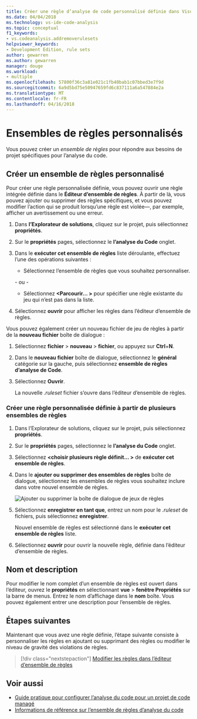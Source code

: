```yaml
---
title: Créer une règle d’analyse de code personnalisé définie dans Visual Studio | Documents Microsoft
ms.date: 04/04/2018
ms.technology: vs-ide-code-analysis
ms.topic: conceptual
f1_keywords:
- vs.codeanalysis.addremoverulesets
helpviewer_keywords:
- Development Edition, rule sets
author: gewarren
ms.author: gewarren
manager: douge
ms.workload:
- multiple
ms.openlocfilehash: 57800f36c3a81e021c1fb40bab1c07bbed3e7f9d
ms.sourcegitcommit: 6a9d5bd75e50947659fd6c837111a6a547884e2a
ms.translationtype: MT
ms.contentlocale: fr-FR
ms.lasthandoff: 04/16/2018
---
```

# <a name="custom-rule-sets"></a>Ensembles de règles personnalisés

Vous pouvez créer un *ensemble de règles* pour répondre aux besoins de projet spécifiques pour l’analyse du code.

## <a name="create-a-custom-rule-set"></a>Créer un ensemble de règles personnalisé

Pour créer une règle personnalisée définie, vous pouvez ouvrir une règle intégrée définie dans le **Éditeur d’ensemble de règles**. À partir de là, vous pouvez ajouter ou supprimer des règles spécifiques, et vous pouvez modifier l’action qui se produit lorsqu’une règle est violée&mdash;, par exemple, afficher un avertissement ou une erreur.

1. Dans **l’Explorateur de solutions**, cliquez sur le projet, puis sélectionnez **propriétés**.

2. Sur le **propriétés** pages, sélectionnez le **l’analyse du Code** onglet.

3. Dans le **exécuter cet ensemble de règles** liste déroulante, effectuez l’une des opérations suivantes :

    - Sélectionnez l’ensemble de règles que vous souhaitez personnaliser.

     \- ou -

    - Sélectionnez  **\<Parcourir... >** pour spécifier une règle existante du jeu qui n’est pas dans la liste.

4. Sélectionnez **ouvrir** pour afficher les règles dans l’éditeur d’ensemble de règles.

Vous pouvez également créer un nouveau fichier de jeu de règles à partir de la **nouveau fichier** boîte de dialogue :

1. Sélectionnez **fichier** > **nouveau** > **fichier**, ou appuyez sur **Ctrl**+**N**.

2. Dans le **nouveau fichier** boîte de dialogue, sélectionnez le **général** catégorie sur la gauche, puis sélectionnez **ensemble de règles d’analyse de Code**.

3. Sélectionnez **Ouvrir**.

   La nouvelle *.ruleset* fichier s’ouvre dans l’éditeur d’ensemble de règles.

### <a name="create-a-custom-rule-set-from-multiple-rule-sets"></a>Créer une règle personnalisée définie à partir de plusieurs ensembles de règles

1. Dans l’Explorateur de solutions, cliquez sur le projet, puis sélectionnez **propriétés**.

2. Sur le **propriétés** pages, sélectionnez le **l’analyse du Code** onglet.

3. Sélectionnez  **\<choisir plusieurs règle définit... >** de **exécuter cet ensemble de règles**.

4. Dans le **ajouter ou supprimer des ensembles de règles** boîte de dialogue, sélectionnez les ensembles de règles vous souhaitez inclure dans votre nouvel ensemble de règles.

   ![Ajouter ou supprimer la boîte de dialogue de jeux de règles](media/add-remove-rule-sets.png)

5. Sélectionnez **enregistrer en tant que**, entrez un nom pour le *.ruleset* de fichiers, puis sélectionnez **enregistrer**.

   Nouvel ensemble de règles est sélectionné dans le **exécuter cet ensemble de règles** liste.

6. Sélectionnez **ouvrir** pour ouvrir la nouvelle règle, définie dans l’éditeur d’ensemble de règles.

## <a name="name-and-description"></a>Nom et description

Pour modifier le nom complet d’un ensemble de règles est ouvert dans l’éditeur, ouvrez le **propriétés** en sélectionnant **vue** > **fenêtre Propriétés** sur la barre de menus. Entrez le nom d’affichage dans le **nom** boîte. Vous pouvez également entrer une description pour l’ensemble de règles.

## <a name="next-steps"></a>Étapes suivantes

Maintenant que vous avez une règle définie, l’étape suivante consiste à personnaliser les règles en ajoutant ou supprimant des règles ou modifier le niveau de gravité des violations de règles.

> [!div class="nextstepaction"]
> [Modifier les règles dans l’éditeur d’ensemble de règles](../code-quality/working-in-the-code-analysis-rule-set-editor.md)

## <a name="see-also"></a>Voir aussi

- [Guide pratique pour configurer l’analyse du code pour un projet de code managé](../code-quality/how-to-configure-code-analysis-for-a-managed-code-project.md)
- [Informations de référence sur l’ensemble de règles d’analyse du code](../code-quality/rule-set-reference.md)